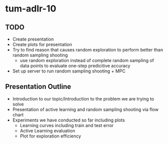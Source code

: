 # tum-adlr-10
## TODO
- Create presentation
- Create plots for presentation
- Try to find reason that causes random exploration to perform better than random sampling shooting
  - use random exploration instead of complete random sampling of data points to evaluate one-step predicitive accuracy
- Set up server to run random sampling shooting + MPC

## Presentation Outline
- Introduction to our topic/Introduction to the problem we are trying to solve
- Presentation of active learning and random sampling shooting via flow chart
- Experiments we have conducted so far including plots
  - Learning curves including train and test error
  - Active Learning evaluation
  - Plot for exploration efficiency